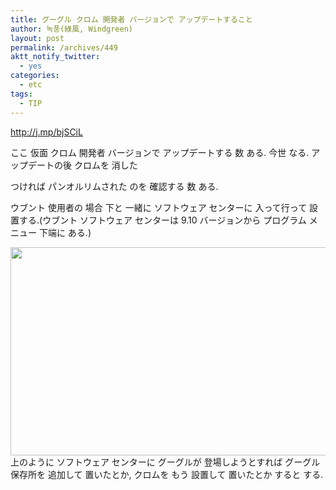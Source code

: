 ```yaml
---
title: グーグル クロム 開発者 バージョンで アップデートすること
author: 녹풍(綠風, Windgreen)
layout: post
permalink: /archives/449
aktt_notify_twitter:
  - yes
categories:
  - etc
tags:
  - TIP
---
```

<a class="tweet-url web" rel="nofollow" href="http://j.mp/bjSCiL" target="_blank">http://j.mp/bjSCiL</a>

ここ 仮面 クロム 開発者 バージョンで アップデートする 数 ある. 今世 なる. アップデートの後 クロムを 消した

つければ パンオルリムされた のを 確認する 数 ある. 

ウブント 使用者の 場合 下と 一緒に ソフトウェア センターに 入って行って 設置する.(ウブント ソフトウェア センターは 9.10 バージョンから プログラム メニュー 下端に ある.)

<img class="aligncenter" src="http://dl.dropboxusercontent.com/u/15546257/blog/mytory/old-images/1/cfile25.uf.140BBA494D4BC94C3523D1.png" alt="" height="333" width="580" />上のように ソフトウェア センターに グーグルが 登場しようとすれば グーグル 保存所を 追加して 置いたとか, クロムを もう 設置して 置いたとか すると する.